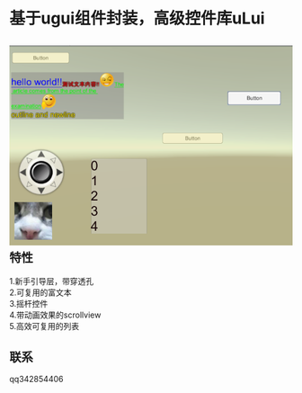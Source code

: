 基于ugui组件封装，高级控件库uLui
====
![](picture/photo1.png)
特性
-------  
1.新手引导层，带穿透孔<br>
2.可复用的富文本<br>
3.摇杆控件<br>
4.带动画效果的scrollview<br>
5.高效可复用的列表<br>

联系
-------
qq342854406 